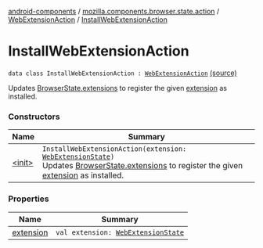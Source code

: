 [android-components](../../../index.md) / [mozilla.components.browser.state.action](../../index.md) / [WebExtensionAction](../index.md) / [InstallWebExtensionAction](./index.md)

# InstallWebExtensionAction

`data class InstallWebExtensionAction : `[`WebExtensionAction`](../index.md) [(source)](https://github.com/mozilla-mobile/android-components/blob/master/components/browser/state/src/main/java/mozilla/components/browser/state/action/BrowserAction.kt#L290)

Updates [BrowserState.extensions](../../../mozilla.components.browser.state.state/-browser-state/extensions.md) to register the given [extension](extension.md) as installed.

### Constructors

| Name | Summary |
|---|---|
| [&lt;init&gt;](-init-.md) | `InstallWebExtensionAction(extension: `[`WebExtensionState`](../../../mozilla.components.browser.state.state/-web-extension-state/index.md)`)`<br>Updates [BrowserState.extensions](../../../mozilla.components.browser.state.state/-browser-state/extensions.md) to register the given [extension](extension.md) as installed. |

### Properties

| Name | Summary |
|---|---|
| [extension](extension.md) | `val extension: `[`WebExtensionState`](../../../mozilla.components.browser.state.state/-web-extension-state/index.md) |
